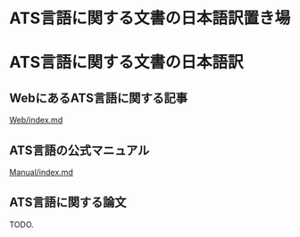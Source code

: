 ATS言語に関する文書の日本語訳置き場
===================================

# ATS言語に関する文書の日本語訳

## WebにあるATS言語に関する記事

[Web/index.md](Web/index.md)

## ATS言語の公式マニュアル

[Manual/index.md](Manual/index.md)

## ATS言語に関する論文

TODO.
